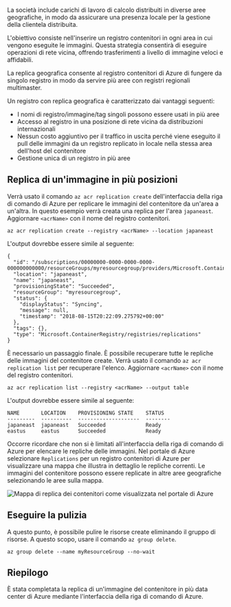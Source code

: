 La società include carichi di lavoro di calcolo distribuiti in diverse aree geografiche, in modo da assicurare una presenza locale per la gestione della clientela distribuita. 

L'obiettivo consiste nell'inserire un registro contenitori in ogni area in cui vengono eseguite le immagini. Questa strategia consentirà di eseguire operazioni di rete vicina, offrendo trasferimenti a livello di immagine veloci e affidabili. 

La replica geografica consente al registro contenitori di Azure di fungere da singolo registro in modo da servire più aree con registri regionali multimaster.

Un registro con replica geografica è caratterizzato dai vantaggi seguenti:

- I nomi di registro/immagine/tag singoli possono essere usati in più aree
- Accesso al registro in una posizione di rete vicina da distribuzioni internazionali
- Nessun costo aggiuntivo per il traffico in uscita perché viene eseguito il pull delle immagini da un registro replicato in locale nella stessa area dell'host del contenitore
- Gestione unica di un registro in più aree

## <a name="replicate-an-image-to-multiple-locations"></a>Replica di un'immagine in più posizioni

Verrà usato il comando `az acr replication create` dell'interfaccia della riga di comando di Azure per replicare le immagini del contenitore da un'area a un'altra. In questo esempio verrà creata una replica per l'area `japaneast`. Aggiornare `<acrName>` con il nome del registro contenitori.

```azurecli
az acr replication create --registry <acrName> --location japaneast
```

L'output dovrebbe essere simile al seguente:

```console
{
  "id": "/subscriptions/00000000-0000-0000-0000-000000000000/resourceGroups/myresourcegroup/providers/Microsoft.ContainerRegistry/registries/myACR0007/replications/japaneast",
  "location": "japaneast",
  "name": "japaneast",
  "provisioningState": "Succeeded",
  "resourceGroup": "myresourcegroup",
  "status": {
    "displayStatus": "Syncing",
    "message": null,
    "timestamp": "2018-08-15T20:22:09.275792+00:00"
  },
  "tags": {},
  "type": "Microsoft.ContainerRegistry/registries/replications"
}
```

È necessario un passaggio finale. È possibile recuperare tutte le repliche delle immagini del contenitore create. Verrà usato il comando `az acr replication list` per recuperare l'elenco. Aggiornare `<acrName>` con il nome del registro contenitori.

```azurecli
az acr replication list --registry <acrName> --output table
```

L'output dovrebbe essere simile al seguente:

```console
NAME       LOCATION    PROVISIONING STATE    STATUS
---------  ----------  --------------------  --------
japaneast  japaneast   Succeeded             Ready
eastus     eastus      Succeeded             Ready
```

Occorre ricordare che non si è limitati all'interfaccia della riga di comando di Azure per elencare le repliche delle immagini. Nel portale di Azure selezionare `Replications` per un registro contenitori di Azure per visualizzare una mappa che illustra in dettaglio le repliche correnti. Le immagini del contenitore possono essere replicate in altre aree geografiche selezionando le aree sulla mappa.

![Mappa di replica dei contenitori come visualizzata nel portale di Azure](../media/replication-map.png)

## <a name="clean-up"></a>Eseguire la pulizia
<!---TODO: Update for sandbox?--->

A questo punto, è possibile pulire le risorse create eliminando il gruppo di risorse. A questo scopo, usare il comando `az group delete`.

```azurecli
az group delete --name myResourceGroup --no-wait
```

## <a name="summary"></a>Riepilogo

È stata completata la replica di un'immagine del contenitore in più data center di Azure mediante l'interfaccia della riga di comando di Azure. 